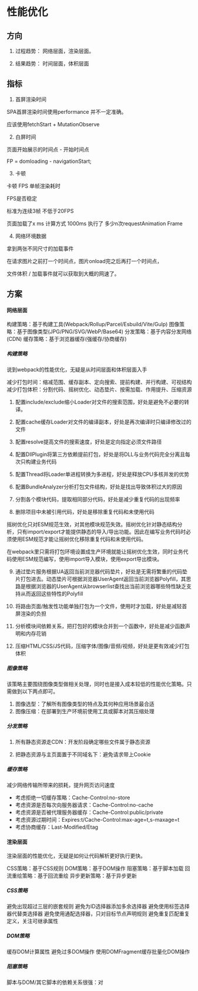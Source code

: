 # 性能优化

## 方向

1. 过程趋势： 网络层面，渲染层面。

2. 结果趋势： 时间层面，体积层面



## 指标

1. 首屏渲染时间

SPA首屏渲染时间使用performance 并不一定准确。

应该使用fetchStart + MutationObserve



2. 白屏时间

页面开始展示的时间点 - 开始时间点 

FP = domloading - navigationStart;

3. 卡顿 

卡顿 FPS 单帧渲染耗时

FPS是否稳定 

标准为连续3帧 不低于20FPS

页面加载了x ms 
计算方式 1000ms 执行了 多少n次requestAnimation Frame


4. 网络环境数据

拿到两张不同尺寸的加载事件

在请求图片之前打一个时间点，图片onload完之后再打一个时间点，

文件体积 / 加载事件就可以获取到大概的网速了。







## 方案

#### 网络层面

构建策略：基于构建工具(Webpack/Rollup/Parcel/Esbuild/Vite/Gulp)
图像策略：基于图像类型(JPG/PNG/SVG/WebP/Base64)
分发策略：基于内容分发网络(CDN)
缓存策略：基于浏览器缓存(强缓存/协商缓存)

##### 构建策略

说到webpack的性能优化，无疑是从时间层面和体积层面入手

减少打包时间：缩减范围、缓存副本、定向搜索、提前构建、并行构建、可视结构
减少打包体积：分割代码、摇树优化、动态垫片、按需加载、作用提升、压缩资源


1. 配置include/exclude缩小Loader对文件的搜索范围，好处是避免不必要的转译。

2. 配置cache缓存Loader对文件的编译副本，好处是再次编译时只编译修改过的文件

3. 配置resolve提高文件的搜索速度，好处是定向指定必须文件路径

4. 配置DllPlugin将第三方依赖提前打包，好处是将DLL与业务代码完全分离且每次只构建业务代码

5. 配置Thread将Loader单进程转换为多进程，好处是释放CPU多核并发的优势

6. 配置BundleAnalyzer分析打包文件结构，好处是找出导致体积过大的原因

7. 分割各个模块代码，提取相同部分代码，好处是减少重复代码的出现频率

8. 删除项目中未被引用代码，好处是移除重复代码和未使用代码

摇树优化只对ESM规范生效，对其他模块规范失效。摇树优化针对静态结构分析，只有import/export才能提供静态的导入/导出功能。因此在编写业务代码时必须使用ESM规范才能让摇树优化移除重复代码和未使用代码。

在webpack里只需将打包环境设置成生产环境就能让摇树优化生效，同时业务代码使用ESM规范编写，使用import导入模块，使用export导出模块。


9. 通过垫片服务根据UA返回当前浏览器代码垫片，好处是无需将繁重的代码垫片打包进去。动态垫片可根据浏览器UserAgent返回当前浏览器Polyfill，其思路是根据浏览器的UserAgent从browserlist查找出当前浏览器哪些特性缺乏支持从而返回这些特性的Polyfill


10. 将路由页面/触发性功能单独打包为一个文件，使用时才加载，好处是减轻首屏渲染的负担


11. 分析模块间依赖关系，把打包好的模块合并到一个函数中，好处是减少函数声明和内存花销

12. 压缩HTML/CSS/JS代码，压缩字体/图像/音频/视频，好处是更有效减少打包体积

##### 图像策略

该策略主要围绕图像类型做相关处理，同时也是接入成本较低的性能优化策略。只需做到以下两点即可。
1. 图像选型：了解所有图像类型的特点及其何种应用场景最合适
2. 图像压缩：在部署到生产环境前使用工具或脚本对其压缩处理



##### 分发策略

1. 所有静态资源走CDN：开发阶段确定哪些文件属于静态资源

2. 把静态资源与主页面置于不同域名下：避免请求带上Cookie


##### 缓存策略

减少网络传输所带来的损耗，提升网页访问速度

* 考虑拒绝一切缓存策略：Cache-Control:no-store
* 考虑资源是否每次向服务器请求：Cache-Control:no-cache
* 考虑资源是否被代理服务器缓存：Cache-Control:public/private
* 考虑资源过期时间：Expires:t/Cache-Control:max-age=t,s-maxage=t
* 考虑协商缓存：Last-Modified/Etag

#### 渲染层面

渲染层面的性能优化，无疑是如何让代码解析更好执行更快。

CSS策略：基于CSS规则
DOM策略：基于DOM操作
阻塞策略：基于脚本加载
回流重绘策略：基于回流重绘
异步更新策略：基于异步更新


##### CSS策略

避免出现超过三层的嵌套规则
避免为ID选择器添加多余选择器
避免使用标签选择器代替类选择器
避免使用通配选择器，只对目标节点声明规则
避免重复匹配重复定义，关注可继承属性

##### DOM策略

缓存DOM计算属性
避免过多DOM操作
使用DOMFragment缓存批量化DOM操作


##### 阻塞策略


脚本与DOM/其它脚本的依赖关系很强：对<script>设置defer
脚本与DOM/其它脚本的依赖关系不强：对<script>设置async


##### 异步更新策略

在异步任务中修改DOM时把其包装成微任务
